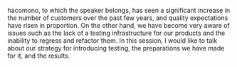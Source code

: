 hacomono, to which the speaker belongs, has seen a significant increase in the number of customers over the past few years, and quality expectations have risen in proportion.
On the other hand, we have become very aware of issues such as the lack of a testing infrastructure for our products and the inability to regress and refactor them.
In this session, I would like to talk about our strategy for introducing testing, the preparations we have made for it, and the results.

